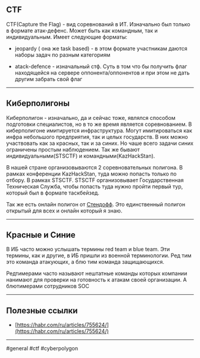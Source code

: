 ## CTF
CTF(Capture the Flag) - вид соревнований в ИТ. Изначально был только в формате атак-дефенс. Может быть как командным, так и индивидуальным. Имеет следующие форматы:

- jeopardy ( она же task based) - в этом формате участникам даются наборы задач по разным категориям
    

- atack-defence - изначальный стф. Суть в том что бы получить флаг находящейся на сервере оппонента/оппонентов и при этом не дать другим забрать свой флаг
---
## Киберполигоны

Киберполигон - изначально, да и сейчас тоже, являлся способом подготовки специалистов, но в то же время является соревнованием. В киберполигоне имитируется инфраструктура. Могут имитироваться как инфра небольшого предприятия, так и целых государств. В них можно участвовать как за красных, так и за синих. Но чаше всего задачи синих ограничены простым наблюдением. Так же бывают индивидуальными(STSCTF) и командными(KazHackStan).

В нашей стране организовываются 2 соревновательных полигона. В рамках конференции KazHackStan, туда можно попасть только по отбору. В рамках STSCTF. STSCTF организовывает Государственная Техническая Служба, чтобы попасть туда нужно пройти первый тур, который был в формате таскбейзед.

Так же есть онлайн полигон от [Стендофф](https://range.standoff365.com/). Это единственный полигон открытый для всех и онлайн который я знаю.

---
## Красные и Синие

В ИБ часто можно услышать термины red team и blue team. Эти термины, как и другие, в ИБ пришли из военной терминологии. Ред тим это команда атакующих, а блю тим команда защищающихся.

Редтимерами часто называют нештатные команды которых компании нанимают для проверки на готовность к атакам своей организации. А блютимерами сотрудников SOC

---
## Полезные ссылки
- [https://habr.com/ru/articles/755624/](https://habr.com/ru/articles/755624/)

---
#general #ctf #cyberpolygon
